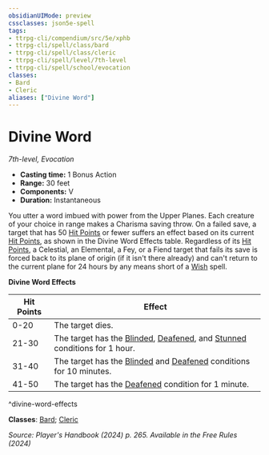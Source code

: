 ```yaml
---
obsidianUIMode: preview
cssclasses: json5e-spell
tags:
- ttrpg-cli/compendium/src/5e/xphb
- ttrpg-cli/spell/class/bard
- ttrpg-cli/spell/class/cleric
- ttrpg-cli/spell/level/7th-level
- ttrpg-cli/spell/school/evocation
classes:
- Bard
- Cleric
aliases: ["Divine Word"]
---
```

# Divine Word
*7th-level, Evocation*  


- **Casting time:** 1 Bonus Action
- **Range:** 30 feet
- **Components:** V
- **Duration:** Instantaneous

You utter a word imbued with power from the Upper Planes. Each creature of your choice in range makes a Charisma saving throw. On a failed save, a target that has 50 [Hit Points](Misc%20Files/CLI/rules/variant-rules/hit-points-xphb.md) or fewer suffers an effect based on its current [Hit Points](Misc%20Files/CLI/rules/variant-rules/hit-points-xphb.md), as shown in the Divine Word Effects table. Regardless of its [Hit Points](Misc%20Files/CLI/rules/variant-rules/hit-points-xphb.md), a Celestial, an Elemental, a Fey, or a Fiend target that fails its save is forced back to its plane of origin (if it isn't there already) and can't return to the current plane for 24 hours by any means short of a [Wish](Misc%20Files/CLI/compendium/spells/wish-xphb.md) spell.

**Divine Word Effects**

| Hit Points | Effect |
|------------|--------|
| 0-20 | The target dies. |
| 21-30 | The target has the [Blinded](Misc%20Files/CLI/rules/conditions.md#Blinded), [Deafened](Misc%20Files/CLI/rules/conditions.md#Deafened), and [Stunned](Misc%20Files/CLI/rules/conditions.md#Stunned) conditions for 1 hour. |
| 31-40 | The target has the [Blinded](Misc%20Files/CLI/rules/conditions.md#Blinded) and [Deafened](Misc%20Files/CLI/rules/conditions.md#Deafened) conditions for 10 minutes. |
| 41-50 | The target has the [Deafened](Misc%20Files/CLI/rules/conditions.md#Deafened) condition for 1 minute. |
^divine-word-effects

**Classes**: [Bard](Misc%20Files/CLI/compendium/lists/list-spells-classes-bard.md); [Cleric](Misc%20Files/CLI/compendium/lists/list-spells-classes-cleric.md)

*Source: Player's Handbook (2024) p. 265. Available in the Free Rules (2024)*